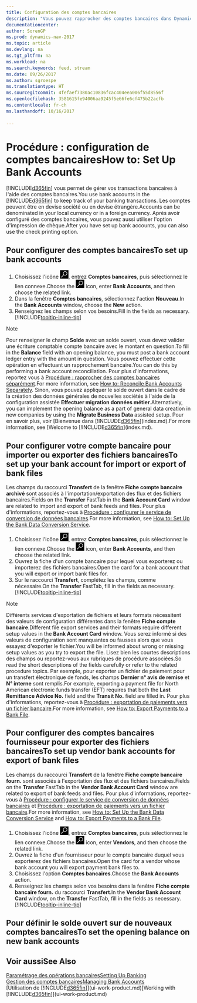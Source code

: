 ```yaml
---
title: Configuration des comptes bancaires
description: "Vous pouvez rapprocher des comptes bancaires dans Dynamics NAV avec les relevés de la banque."
documentationcenter: 
author: SorenGP
ms.prod: dynamics-nav-2017
ms.topic: article
ms.devlang: na
ms.tgt_pltfrm: na
ms.workload: na
ms.search.keywords: feed, stream
ms.date: 09/26/2017
ms.author: sgroespe
ms.translationtype: HT
ms.sourcegitcommit: 4fefaef7380ac10836fcac404eea006f55d8556f
ms.openlocfilehash: 3581615fe94006aa9245f5e66fe6cf475b22acfb
ms.contentlocale: fr-ch
ms.lasthandoff: 10/16/2017

---
```

# <a name="how-to-set-up-bank-accounts"></a><span data-ttu-id="40723-103">Procédure : configuration de comptes bancaires</span><span class="sxs-lookup"><span data-stu-id="40723-103">How to: Set Up Bank Accounts</span></span>
<span data-ttu-id="40723-104">[!INCLUDE[d365fin](includes/d365fin_md.md)] vous permet de gérer vos transactions bancaires à l'aide des comptes bancaires.</span><span class="sxs-lookup"><span data-stu-id="40723-104">You use bank accounts in the [!INCLUDE[d365fin](includes/d365fin_md.md)] to keep track of your banking transactions.</span></span> <span data-ttu-id="40723-105">Les comptes peuvent être en devise société ou en devise étrangère.</span><span class="sxs-lookup"><span data-stu-id="40723-105">Accounts can be denominated in your local currency or in a foreign currency.</span></span> <span data-ttu-id="40723-106">Après avoir configuré des comptes bancaires, vous pouvez aussi utiliser l'option d'impression de chèque.</span><span class="sxs-lookup"><span data-stu-id="40723-106">After you have set up bank accounts, you can also use the check printing option.</span></span>

## <a name="to-set-up-bank-accounts"></a><span data-ttu-id="40723-107">Pour configurer des comptes bancaires</span><span class="sxs-lookup"><span data-stu-id="40723-107">To set up bank accounts</span></span>
1. <span data-ttu-id="40723-108">Choisissez l'icône ![Page ou état pour la recherche](media/ui-search/search_small.png "icône Page ou état pour la recherche"), entrez **Comptes bancaires**, puis sélectionnez le lien connexe.</span><span class="sxs-lookup"><span data-stu-id="40723-108">Choose the ![Search for Page or Report](media/ui-search/search_small.png "Search for Page or Report icon") icon, enter **Bank Accounts**, and then choose the related link.</span></span>
2. <span data-ttu-id="40723-109">Dans la fenêtre **Comptes bancaires**, sélectionnez l'action **Nouveau**.</span><span class="sxs-lookup"><span data-stu-id="40723-109">In the **Bank Accounts** window, choose the **New** action.</span></span>
3. <span data-ttu-id="40723-110">Renseignez les champs selon vos besoins.</span><span class="sxs-lookup"><span data-stu-id="40723-110">Fill in the fields as necessary.</span></span> [!INCLUDE[tooltip-inline-tip](includes/tooltip-inline-tip_md.md)]

> [!NOTE]
> <span data-ttu-id="40723-111">Pour renseigner le champ **Solde** avec un solde ouvert, vous devez valider une écriture comptable compte bancaire avec le montant en question.</span><span class="sxs-lookup"><span data-stu-id="40723-111">To fill in the **Balance** field with an opening balance, you must post a bank account ledger entry with the amount in question.</span></span> <span data-ttu-id="40723-112">Vous pouvez effectuer cette opération en effectuant un rapprochement bancaire.</span><span class="sxs-lookup"><span data-stu-id="40723-112">You can do this by performing a bank account reconciliation.</span></span> <span data-ttu-id="40723-113">Pour plus d'informations, reportez vous à [Procédure : rapprocher des comptes bancaires séparément](bank-how-reconcile-bank-accounts-separately.md).</span><span class="sxs-lookup"><span data-stu-id="40723-113">For more information, see [How to: Reconcile Bank Accounts Separately](bank-how-reconcile-bank-accounts-separately.md).</span></span> <span data-ttu-id="40723-114">Sinon, vous pouvez appliquer le solde ouvert dans le cadre de la création des données générales de nouvelles sociétés à l'aide de la configuration assistée **Effectuer migration données métier**.</span><span class="sxs-lookup"><span data-stu-id="40723-114">Alternatively, you can implement the opening balance as a part of general data creation in new companies by using the **Migrate Business Data** assisted setup.</span></span> <span data-ttu-id="40723-115">Pour en savoir plus, voir [Bienvenue dans [!INCLUDE[d365fin](includes/d365fin_md.md)](index.md).</span><span class="sxs-lookup"><span data-stu-id="40723-115">For more information, see [Welcome to [!INCLUDE[d365fin](includes/d365fin_md.md)](index.md).</span></span>

## <a name="to-set-up-your-bank-account-for-import-or-export-of-bank-files"></a><span data-ttu-id="40723-116">Pour configurer votre compte bancaire pour importer ou exporter des fichiers bancaires</span><span class="sxs-lookup"><span data-stu-id="40723-116">To set up your bank account for import or export of bank files</span></span>
<span data-ttu-id="40723-117">Les champs du raccourci **Transfert** de la fenêtre **Fiche compte bancaire archivé** sont associés à l'importation/exportation des flux et des fichiers bancaires.</span><span class="sxs-lookup"><span data-stu-id="40723-117">Fields on the **Transfer** FastTab in the **Bank Account Card** window are related to import and export of bank feeds and files.</span></span> <span data-ttu-id="40723-118">Pour plus d'informations, reportez-vous à [Procédure : configurer le service de conversion de données bancaires](bank-how-setup-bank-data-conversion-service.md).</span><span class="sxs-lookup"><span data-stu-id="40723-118">For more information, see [How to: Set Up the Bank Data Conversion Service](bank-how-setup-bank-data-conversion-service.md).</span></span>

1. <span data-ttu-id="40723-119">Choisissez l'icône ![Page ou état pour la recherche](media/ui-search/search_small.png "icône Page ou état pour la recherche"), entrez **Comptes bancaires**, puis sélectionnez le lien connexe.</span><span class="sxs-lookup"><span data-stu-id="40723-119">Choose the ![Search for Page or Report](media/ui-search/search_small.png "Search for Page or Report icon") icon, enter **Bank Accounts**, and then choose the related link.</span></span>
2. <span data-ttu-id="40723-120">Ouvrez la fiche d'un compte bancaire pour lequel vous exporterez ou importerez des fichiers bancaires.</span><span class="sxs-lookup"><span data-stu-id="40723-120">Open the card for a bank account that you will export or import bank files for.</span></span>
3. <span data-ttu-id="40723-121">Sur le raccourci **Transfert**, complétez les champs, comme nécessaire.</span><span class="sxs-lookup"><span data-stu-id="40723-121">On the **Transfer** FastTab, fill in the fields as necessary.</span></span> [!INCLUDE[tooltip-inline-tip](includes/tooltip-inline-tip_md.md)]

> [!NOTE]  
>   <span data-ttu-id="40723-122">Différents services d'exportation de fichiers et leurs formats nécessitent des valeurs de configuration différentes dans la fenêtre **Fiche compte bancaire**.</span><span class="sxs-lookup"><span data-stu-id="40723-122">Different file export services and their formats require different setup values in the **Bank Account Card** window.</span></span> <span data-ttu-id="40723-123">Vous serez informé si des valeurs de configuration sont manquantes ou fausses alors que vous essayez d'exporter le fichier.</span><span class="sxs-lookup"><span data-stu-id="40723-123">You will be informed about wrong or missing setup values as you try to export the file.</span></span> <span data-ttu-id="40723-124">Lisez bien les courtes descriptions des champs ou reportez-vous aux rubriques de procédure associées.</span><span class="sxs-lookup"><span data-stu-id="40723-124">So read the short descriptions of the fields carefully or refer to the related procedure topics.</span></span> <span data-ttu-id="40723-125">Par exemple, pour exporter un fichier de paiement pour un transfert électronique de fonds, les champs **Dernier n° avis de remise** et **N° interne** sont remplis.</span><span class="sxs-lookup"><span data-stu-id="40723-125">For example, exporting a payment file for North American electronic funds transfer (EFT) requires that both the **Last Remittance Advice No.** field and the **Transit No.** field are filled in.</span></span> <span data-ttu-id="40723-126">Pour plus d'informations, reportez-vous à [Procédure : exportation de paiements vers un fichier bancaire](payables-how-export-payments-bank-file.md).</span><span class="sxs-lookup"><span data-stu-id="40723-126">For more information, see [How to: Export Payments to a Bank File](payables-how-export-payments-bank-file.md).</span></span>

## <a name="to-set-up-vendor-bank-accounts-for-export-of-bank-files"></a><span data-ttu-id="40723-127">Pour configurer des comptes bancaires fournisseur pour exporter des fichiers bancaires</span><span class="sxs-lookup"><span data-stu-id="40723-127">To set up vendor bank accounts for export of bank files</span></span>
<span data-ttu-id="40723-128">Les champs du raccourci **Transfert** de la fenêtre **Fiche compte bancaire fourn.** sont associés à l'exportation des flux et des fichiers bancaires.</span><span class="sxs-lookup"><span data-stu-id="40723-128">Fields on the **Transfer** FastTab in the **Vendor Bank Account Card** window are related to export of bank feeds and files.</span></span> <span data-ttu-id="40723-129">Pour plus d'informations, reportez-vous à [Procédure : configurer le service de conversion de données bancaires](bank-how-setup-bank-data-conversion-service.md) et [Procédure : exportation de paiements vers un fichier bancaire](payables-how-export-payments-bank-file.md).</span><span class="sxs-lookup"><span data-stu-id="40723-129">For more information, see [How to: Set Up the Bank Data Conversion Service](bank-how-setup-bank-data-conversion-service.md) and [How to: Export Payments to a Bank File](payables-how-export-payments-bank-file.md).</span></span>

1. <span data-ttu-id="40723-130">Choisissez l'icône ![Page ou état pour la recherche](media/ui-search/search_small.png "icône Page ou état pour la recherche"), entrez **Comptes bancaires**, puis sélectionnez le lien connexe.</span><span class="sxs-lookup"><span data-stu-id="40723-130">Choose the ![Search for Page or Report](media/ui-search/search_small.png "Search for Page or Report icon") icon, enter **Vendors**, and then choose the related link.</span></span>
2. <span data-ttu-id="40723-131">Ouvrez la fiche d'un fournisseur pour le compte bancaire duquel vous exporterez des fichiers bancaires.</span><span class="sxs-lookup"><span data-stu-id="40723-131">Open the card for a vendor whose bank account you will export payment bank files to.</span></span>
3. <span data-ttu-id="40723-132">Choisissez l'option **Comptes bancaires**.</span><span class="sxs-lookup"><span data-stu-id="40723-132">Choose the **Bank Accounts** action.</span></span>
3. <span data-ttu-id="40723-133">Renseignez les champs selon vos besoins dans la fenêtre **Fiche compte bancaire fourn.** du raccourci **Transfert**.</span><span class="sxs-lookup"><span data-stu-id="40723-133">In the **Vendor Bank Account Card** window, on the **Transfer** FastTab, fill in the fields as necessary.</span></span> [!INCLUDE[tooltip-inline-tip](includes/tooltip-inline-tip_md.md)]

## <a name="to-set-the-opening-balance-on-new-bank-accounts"></a><span data-ttu-id="40723-134">Pour définir le solde ouvert sur de nouveaux comptes bancaires</span><span class="sxs-lookup"><span data-stu-id="40723-134">To set the opening balance on new bank accounts</span></span>


## <a name="see-also"></a><span data-ttu-id="40723-135">Voir aussi</span><span class="sxs-lookup"><span data-stu-id="40723-135">See Also</span></span>
[<span data-ttu-id="40723-136">Paramétrage des opérations bancaires</span><span class="sxs-lookup"><span data-stu-id="40723-136">Setting Up Banking</span></span>](bank-setup-banking.md)  
[<span data-ttu-id="40723-137">Gestion des comptes bancaires</span><span class="sxs-lookup"><span data-stu-id="40723-137">Managing Bank Accounts</span></span>](bank-manage-bank-accounts.md)  
<span data-ttu-id="40723-138">[Utilisation de [!INCLUDE[d365fin](includes/d365fin_md.md)]](ui-work-product.md)</span><span class="sxs-lookup"><span data-stu-id="40723-138">[Working with [!INCLUDE[d365fin](includes/d365fin_md.md)]](ui-work-product.md)</span></span>

